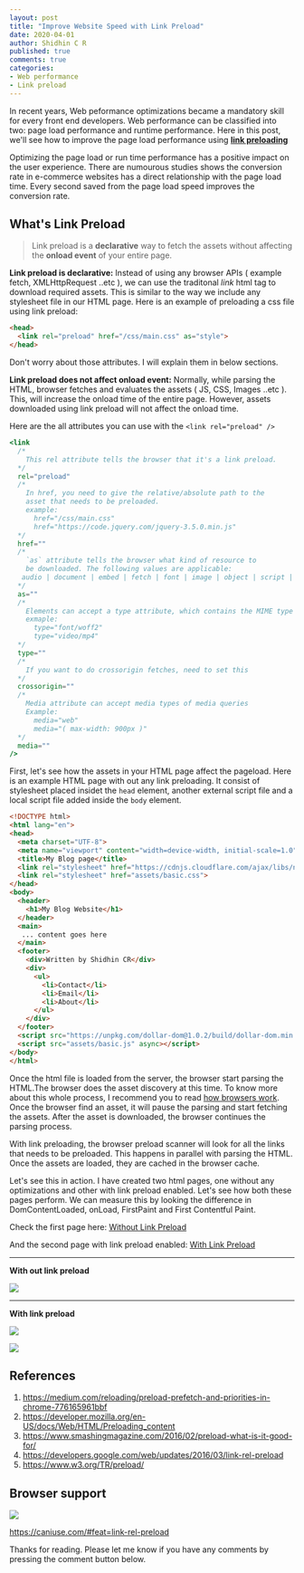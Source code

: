 ```yaml
---
layout: post
title: "Improve Website Speed with Link Preload"
date: 2020-04-01
author: Shidhin C R
published: true
comments: true
categories:
- Web performance
- Link preload
---
```


In recent years, Web peformance optimizations became a mandatory skill for every front end developers. Web performance can be classified into two: page load performance and runtime performance. Here in this post, we'll see how to improve the page load performance using **[link preloading](https://developer.mozilla.org/en-US/docs/Web/HTML/Preloading_content)**
<!-- more -->

Optimizing the page load or run time performance has a positive impact on the user experience. There are numourous studies shows the conversion rate in e-commerce websites has a direct relationship with the page load time. Every second saved from the page load speed improves the conversion rate.

## What's Link Preload

> Link preload is a **declarative** way to fetch the assets without affecting the **onload event** of your entire page.

<strong class="highlight-text">Link preload is declarative:</strong> Instead of using any browser APIs ( example fetch, XMLHttpRequest ..etc ), we can use the traditonal *link* html tag to download required assets. This is similar to the way we include any stylesheet file in our HTML page. Here is an example of preloading a css file using link preload:

```html
<head>
  <link rel="preload" href="/css/main.css" as="style">
</head>
```

Don't worry about those attributes. I will explain them in below sections.

<strong class="highlight-text">Link preload does not affect onload event:</strong> Normally, while parsing the HTML, browser fetches and evaluates the assets ( JS, CSS, Images ..etc ). This, will increase the onload time of the entire page. However, assets downloaded using link preload will not affect the onload time.

Here are the all attributes you can use with the `<link rel="preload" />`

```jsx
<link
  /* 
    This rel attribute tells the browser that it's a link preload.
  */
  rel="preload"
  /* 
    In href, you need to give the relative/absolute path to the
    asset that needs to be preloaded.
    example: 
      href="/css/main.css"
      href="https://code.jquery.com/jquery-3.5.0.min.js"
  */
  href=""
  /* 
    `as` attribute tells the browser what kind of resource to
    be downloaded. The following values are applicable:
   audio | document | embed | fetch | font | image | object | script | style | track | worker | video 
  */
  as=""
  /* 
    Elements can accept a type attribute, which contains the MIME type of the resource the element points to.
    exmaple:
      type="font/woff2"
      type="video/mp4"
  */
  type=""
  /* 
    If you want to do crossorigin fetches, need to set this
  */
  crossorigin=""
  /* 
    Media attribute can accept media types of media queries
    Example:
      media="web"
      media="( max-width: 900px )"
  */
  media=""
/>
```
First, let's see how the assets in your HTML page affect the pageload. Here is an example HTML page with out any link preloading. It consist of stylesheet placed insidet the `head` element, another external script file and a local script file added inside the `body` element.

```html
<!DOCTYPE html>
<html lang="en">
<head>
  <meta charset="UTF-8">
  <meta name="viewport" content="width=device-width, initial-scale=1.0">
  <title>My Blog page</title>
  <link rel="stylesheet" href="https://cdnjs.cloudflare.com/ajax/libs/normalize/8.0.1/normalize.min.css">
  <link rel="stylesheet" href="assets/basic.css">
</head>
<body>
  <header>
    <h1>My Blog Website</h1>
  </header>
  <main>
   ... content goes here
  </main>
  <footer>
    <div>Written by Shidhin CR</div>
    <div>
      <ul>
        <li>Contact</li>
        <li>Email</li>
        <li>About</li>
      </ul>
    </div>
  </footer>
  <script src="https://unpkg.com/dollar-dom@1.0.2/build/dollar-dom.min.js"></script>
  <script src="assets/basic.js" async></script>
</body>
</html>
```

Once the html file is loaded from the server, the browser start parsing the HTML.The browser does the asset discovery at this time. To know more about this whole process, I recommend you to read [how browsers work](https://www.html5rocks.com/en/tutorials/internals/howbrowserswork/). Once the browser find an asset, it will pause the parsing and start fetching the assets. After the asset is downloaded, the browser continues the parsing process.

With link preloading, the browser preload scanner will look for all the links that needs to be preloaded. This happens in parallel with parsing the HTML. Once the assets are loaded, they are cached in the browser cache.

Let's see this in action. I have created two html pages, one without any optimizations and other with link preload enabled. Let's see how both these pages perform. We can measure this by looking the difference in DomContentLoaded, onLoad, FirstPaint and First Contentful Paint. 

Check the first page here: [Without Link Preload](http://undefinednull.com/demos/link-preload/basic.html)

And the second page with link preload enabled: [With Link Preload](https://www.undefinednull.com/demos/link-preload/basic-with-preload.html)

---
__With out link preload__

![](/img/link-preload/without-preload.png)

---
__With link preload__

![](/img/link-preload/with-preload.png)

![](/img/link-preload/preload-request-starts.png)


## References

1. https://medium.com/reloading/preload-prefetch-and-priorities-in-chrome-776165961bbf
2. https://developer.mozilla.org/en-US/docs/Web/HTML/Preloading_content
3. https://www.smashingmagazine.com/2016/02/preload-what-is-it-good-for/
4. https://developers.google.com/web/updates/2016/03/link-rel-preload
5. https://www.w3.org/TR/preload/

## Browser support

![](/img/link-preload/caniuse-preload.png)

https://caniuse.com/#feat=link-rel-preload


Thanks for reading. Please let me know if you have any comments by pressing the comment button below.
